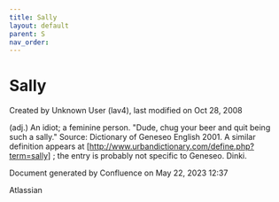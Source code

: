 ```yaml
---
title: Sally
layout: default
parent: S
nav_order:
---
```


# Sally

Created by  Unknown User (lav4), last modified on Oct 28, 2008

(adj.) An idiot; a feminine person. &quot;Dude, chug your beer and quit being such a sally.&quot; Source: Dictionary of Geneseo English 2001. A similar definition appears at [http://www.urbandictionary.com/define.php?term=sally] ; the entry is probably not specific to Geneseo. Dinki.

Document generated by Confluence on May 22, 2023 12:37

Atlassian
